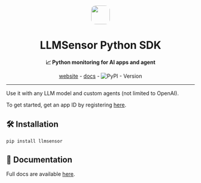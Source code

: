<div align="center">

<img src="https://llmsensor.com/logo.png" style='border-radius: 12px;' width="50"/> 
<h1>LLMSensor Python SDK</h1>

**📈 Python monitoring for AI apps and agent**

[website](https://llmsensor.com) - [docs](https://llmsensor.com/docs/py/) - ![PyPI - Version](https://img.shields.io/pypi/v/llmsensor)

---

</div>

Use it with any LLM model and custom agents (not limited to OpenAI).

To get started, get an app ID by registering [here](https://llmsensor.com).

## 🛠️ Installation

```bash
pip install llmsensor
```

## 📖 Documentation

Full docs are available [here](https://llmsensor.com/docs/py).
